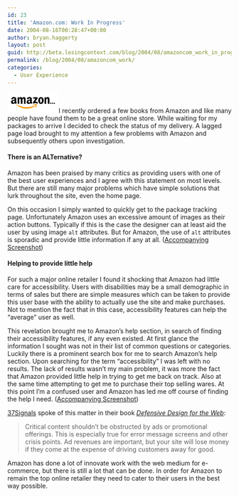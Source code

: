 ```yaml
---
id: 23
title: 'Amazon.com: Work In Progress'
date: 2004-08-16T00:28:47+00:00
author: bryan.haggerty
layout: post
guid: http://beta.losingcontext.com/blog/2004/08/amazoncom_work_in_progress.php
permalink: /blog/2004/08/amazoncom_work/
categories:
  - User Experience
---
```

 <img src="/blog/wp-content/uploads/legacy/amazon-work.gif" alt="Amazon.com: Work In Progress" class="image-right" border="0" height="46" width="115" />I recently ordered a few books from Amazon and like many people have found them to be a great online store. While waiting for my packages to arrive I decided to check the status of my delivery. A lagged page load brought to my attention a few problems with Amazon and subsequently others upon investigation.

#### There is an ALTernative?

Amazon has been praised by many critics as providing users with one of the best user experiences and I agree with this statement on most levels. But there are still many major problems which have simple solutions that lurk throughout the site, even the home page.

On this occasion I simply wanted to quickly get to the package tracking page. Unfortunately Amazon uses an excessive amount of images as their action buttons. Typically if this is the case the designer can at least aid the user by using image `alt` attributes. But for Amazon, the use of `alt` attributes is sporadic and provide little information if any at all. ([Accompanying Screenshot](http://www.losingcontext.com/blog/wp-content/uploads/legacy/amazon-screenshot-packages.php "View a screenshot of the discussed material"))

#### Helping to provide little help

For such a major online retailer I found it shocking that Amazon had little care for accessibility. Users with disabilities may be a small demographic in terms of sales but there are simple measures which can be taken to provide this user base with the ability to actually use the site and make purchases. Not to mention the fact that in this case, accessibility features can help the &#8220;average&#8221; user as well.

This revelation brought me to Amazon&#8217;s help section, in search of finding their accessibility features, if any even existed. At first glance the information I sought was not in their list of common questions or categories. Luckily there is a prominent search box for me to search Amazon&#8217;s help section. Upon searching for the term &#8220;accessibility&#8221; I was left with no results. The lack of results wasn&#8217;t my main problem, it was more the fact that Amazon provided little help in trying to get me back on track. Also at the same time attempting to get me to purchase their top selling wares. At this point I&#8217;m a confused user and Amazon has led me off course of finding the help I need. ([Accompanying Screenshot](http://www.losingcontext.com/blog/wp-content/uploads/legacy/amazon-screenshot-help.php "View a screenshot of the discussed material"))

[37Signals](http://www.37signals.com "Visit 37Signals web site") spoke of this matter in their book [_Defensive Design for the Web_](http://www.37signals.com/book/ "Learn more about the book"):

> Critical content shouldn&#8217;t be obstructed by ads or promotional offerings. This is especially true for error message screens and other crisis points. Ad revenues are important, but your site will lose money if they come at the expense of driving customers away for good.

Amazon has done a lot of innovate work with the web medium for e-commerce, but there is still a lot that can be done. In order for Amazon to remain the top online retailer they need to cater to their users in the best way possible.